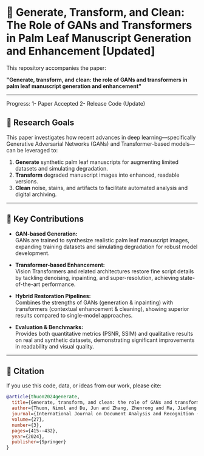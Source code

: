 # 📜 Generate, Transform, and Clean: The Role of GANs and Transformers in Palm Leaf Manuscript Generation and Enhancement [Updated]

This repository accompanies the paper:

**"Generate, transform, and clean: the role of GANs and transformers in palm leaf manuscript generation and enhancement"**

---
Progress:
1- Paper Accepted
2- Release Code (Update)

## 🎯 Research Goals

This paper investigates how recent advances in deep learning—specifically Generative Adversarial Networks (GANs) and Transformer-based models—can be leveraged to:

1. **Generate** synthetic palm leaf manuscripts for augmenting limited datasets and simulating degradation.  
2. **Transform** degraded manuscript images into enhanced, readable versions.  
3. **Clean** noise, stains, and artifacts to facilitate automated analysis and digital archiving.  

---

## 🔑 Key Contributions

- **GAN-based Generation:**  
  GANs are trained to synthesize realistic palm leaf manuscript images, expanding training datasets and simulating degradation for robust model development.

- **Transformer-based Enhancement:**  
  Vision Transformers and related architectures restore fine script details by tackling denoising, inpainting, and super-resolution, achieving state-of-the-art performance.

- **Hybrid Restoration Pipelines:**  
  Combines the strengths of GANs (generation & inpainting) with transformers (contextual enhancement & cleaning), showing superior results compared to single-model approaches.

- **Evaluation & Benchmarks:**  
  Provides both quantitative metrics (PSNR, SSIM) and qualitative results on real and synthetic datasets, demonstrating significant improvements in readability and visual quality.

---



## 📖 Citation

If you use this code, data, or ideas from our work, please cite:

```bibtex
@article{thuon2024generate,
  title={Generate, transform, and clean: the role of GANs and transformers in palm leaf manuscript generation and enhancement},
  author={Thuon, Nimol and Du, Jun and Zhang, Zhenrong and Ma, Jiefeng and Hu, Pengfei},
  journal={International Journal on Document Analysis and Recognition (IJDAR)},
  volume={27},
  number={3},
  pages={415--432},
  year={2024},
  publisher={Springer}
}
